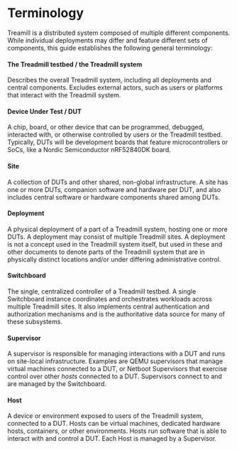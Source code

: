 # Terminology

Treamill is a distributed system composed of multiple different
components. While individual deployments may differ and feature different sets
of components, this guide establishes the following general terminology:

#### <a name="treadmill-testbed"></a>The Treadmill testbed / the Treadmill system
Describes the overall Treadmill system, including all deployments and central
components. Excludes external actors, such as users or platforms that interact
with the Treadmill system.

#### <a name="dut"></a>Device Under Test / DUT
A chip, board, or other device that can be programmed, debugged, interacted
with, or otherwise controlled by users or the Treadmill testbed. Typically, DUTs
will be development boards that feature microcontrollers or SoCs, like a Nordic
Semiconductor nRF52840DK board.

#### <a name="site"></a>Site
A collection of DUTs and other shared, non-global infrastructure. A site has one
or more DUTs, companion software and hardware per DUT, and also includes central
software or hardware components shared among DUTs.

#### <a name="deployment"></a>Deployment
A physical deployment of a part of a Treadmill system, hosting one or more
DUTs. A deployment may consist of multiple Treadmill sites. A deployment is not
a concept used in the Treadmill system itself, but used in these and other
documents to denote parts of the Treadmill system that are in physically
distinct locations and/or under differing administrative control.

#### <a name="switchboard"></a>Switchboard
The single, centralized controller of a Treadmill testbed. A single Switchboard
instance coordinates and orchestrates workloads across multiple Treadmill
sites. It also implements central authentication and authorization mechanisms
and is the authoritative data source for many of these subsystems.

#### <a name="supervisor"></a>Supervisor
A supervisor is responsible for managing interactions with a DUT and runs on
site-local infrastructure. Examples are QEMU supervisors that manage virtual
machines connected to a DUT, or Netboot Supervisors that exercise control over
other *hosts* connected to a DUT. Supervisors connect to and are managed by the
Switchboard.

#### <a name="host"></a>Host
A device or environment exposed to users of the Treadmill system, connected to a
DUT. Hosts can be virtual machines, dedicated hardware hosts, containers, or
other environments. Hosts run software that is able to interact with and control
a DUT. Each Host is managed by a Supervisor.
